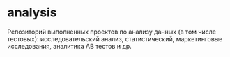 # analysis
Репозиторий выполненных проектов по анализу данных (в том числе тестовых): исследовательский анализ, статистический, маркетинговые исследования, аналитика АВ тестов и др.
